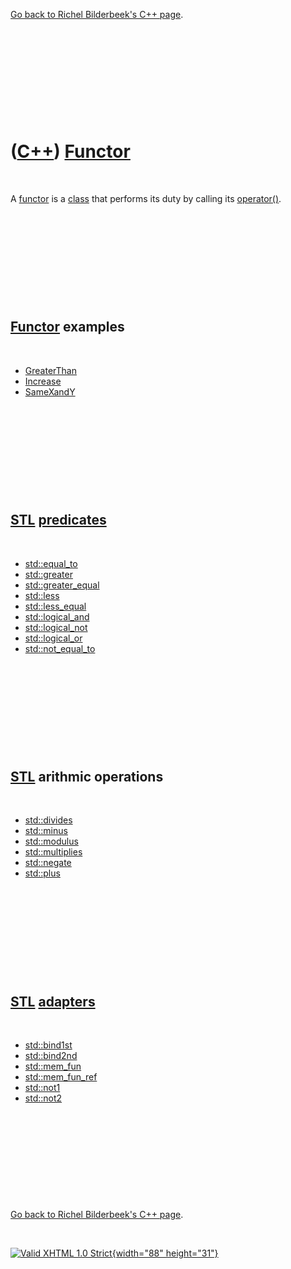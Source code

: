 

[Go back to Richel Bilderbeek's C++ page](Cpp.htm).

 

 

 

 

 

([C++](Cpp.htm)) [Functor](CppFunctor.htm)
==========================================

 

A [functor](CppFunctor.htm) is a [class](CppClass.htm) that performs its
duty by calling its [operator()](CppOperatorFunctionCall.htm).

 

 

 

 

 

[Functor](CppFunctor.htm) examples
----------------------------------

 

-   [GreaterThan](CppFunctorGreaterThan.htm)
-   [Increase](CppFunctorIncrease.htm)
-   [SameXandY](CppFunctorSameXandY.htm)

 

 

 

 

 

[STL](CppStl.htm) [predicates](CppPredicate.htm)
------------------------------------------------

 

-   [std::equal\_to](CppEqual_to.htm)
-   [std::greater](CppGreater.htm)
-   [std::greater\_equal](CppGreater_equal.htm)
-   [std::less](CppLess.htm)
-   [std::less\_equal](CppLess_equal.htm)
-   [std::logical\_and](CppLogical_and.htm)
-   [std::logical\_not](CppLogical_not.htm)
-   [std::logical\_or](CppLogical_or.htm)
-   [std::not\_equal\_to](CppNot_equal_to.htm)

 

 

 

 

 

[STL](CppStl.htm) arithmic operations
-------------------------------------

 

-   [std::divides](CppDivides.htm)
-   [std::minus](CppMinus.htm)
-   [std::modulus](CppModulus.htm)
-   [std::multiplies](CppMultiplies.htm)
-   [std::negate](CppNegate.htm)
-   [std::plus](CppPlus.htm)

 

 

 

 

 

[STL](CppStl.htm) [adapters](CppAdapter.htm)
--------------------------------------------

 

-   [std::bind1st](CppBind1st.htm)
-   [std::bind2nd](CppBind2nd.htm)
-   [std::mem\_fun](CppMem_fun.htm)
-   [std::mem\_fun\_ref](CppMem_fun_ref.htm)
-   [std::not1](CppNot1.htm)
-   [std::not2](CppNot2.htm)

 

 

 

 

 

[Go back to Richel Bilderbeek's C++ page](Cpp.htm).



 

[![Valid XHTML 1.0 Strict](valid-xhtml10.png){width="88"
height="31"}](http://validator.w3.org/check?uri=referer)
